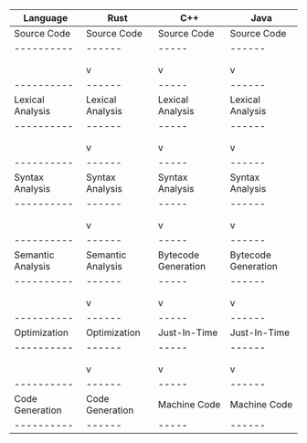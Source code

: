 | Language | Rust | C++ | Java |
|----------|------|-----|------|
| Source Code | Source Code | Source Code | Source Code |
|----------|------|-----|------|
|          |          |          |          |
|          |          |          |          |
|          | v        | v        | v        |
|----------|------|-----|------|
| Lexical Analysis | Lexical Analysis | Lexical Analysis | Lexical Analysis |
|----------|------|-----|------|
|          |          |          |          |
|          |          |          |          |
|          | v        | v        | v        |
|----------|------|-----|------|
| Syntax Analysis | Syntax Analysis | Syntax Analysis | Syntax Analysis |
|----------|------|-----|------|
|          |          |          |          |
|          |          |          |          |
|          | v        | v        | v        |
|----------|------|-----|------|
| Semantic Analysis | Semantic Analysis | Bytecode Generation | Bytecode Generation |
|----------|------|-----|------|
|          |          |          |          |
|          |          |          |          |
|          | v        | v        | v        |
|----------|------|-----|------|
| Optimization | Optimization | Just-In-Time | Just-In-Time |
|----------|------|-----|------|
|          |          |          |          |
|          |          |          |          |
|          | v        | v        | v        |
|----------|------|-----|------|
| Code Generation | Code Generation | Machine Code | Machine Code |
|----------|------|-----|------|
